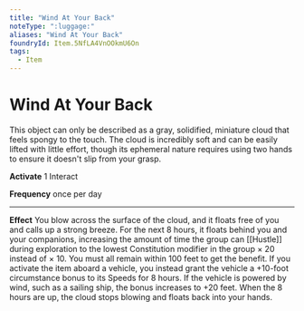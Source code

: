 ```yaml
---
title: "Wind At Your Back"
noteType: ":luggage:"
aliases: "Wind At Your Back"
foundryId: Item.5NfLA4VnOOkmU6On
tags:
  - Item
---
```


# Wind At Your Back

This object can only be described as a gray, solidified, miniature cloud that feels spongy to the touch. The cloud is incredibly soft and can be easily lifted with little effort, though its ephemeral nature requires using two hands to ensure it doesn't slip from your grasp.

**Activate** 1 Interact

**Frequency** once per day

* * *

**Effect** You blow across the surface of the cloud, and it floats free of you and calls up a strong breeze. For the next 8 hours, it floats behind you and your companions, increasing the amount of time the group can [[Hustle]] during exploration to the lowest Constitution modifier in the group × 20 instead of × 10. You must all remain within 100 feet to get the benefit. If you activate the item aboard a vehicle, you instead grant the vehicle a +10-foot circumstance bonus to its Speeds for 8 hours. If the vehicle is powered by wind, such as a sailing ship, the bonus increases to +20 feet. When the 8 hours are up, the cloud stops blowing and floats back into your hands.
